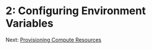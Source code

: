 # 2: Configuring Environment Variables

Next: [Provisioning Compute Resources](03-provisioning-compute-resources.md)
